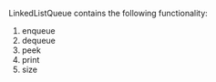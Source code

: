 LinkedListQueue contains the following functionality:  
1) enqueue  
2) dequeue  
3) peek  
4) print  
5) size
